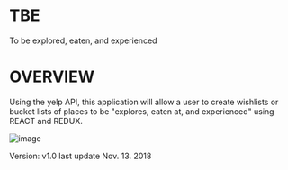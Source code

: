 # TBE
To be explored, eaten, and experienced

# OVERVIEW
Using the yelp API, this application will allow a user to create wishlists or bucket lists of places to be "explores, eaten at, and experienced" using REACT and REDUX. 

![image](https://user-images.githubusercontent.com/36620752/51011741-8533ca00-150e-11e9-9c57-716e091f97eb.png)

Version: v1.0 last update Nov. 13. 2018
